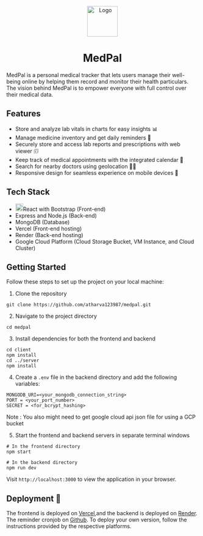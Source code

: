 <!-- PROJECT LOGO -->
<br />
<div align="center">
  <a href="https://med-pal.vercel.app">
    <img src="https://ik.imagekit.io/spursy/MedPal/apple-touch-icon.png?updatedAt=1681674938894" alt="Logo" width="80" height="80">
  </a>
  <h1 align="center">MedPal</h3>
</div>



MedPal is a personal medical tracker that lets users manage their well-being online by helping them record and monitor their health particulars. The vision behind MedPal is to empower everyone with full control over their medical data.

## Features

- Store and analyze lab vitals in charts for easy insights 📊
- Manage medicine inventory and get daily reminders 💊
- Securely store and access lab reports and prescriptions with web viewer 🗊
- Keep track of medical appointments with the integrated calendar 📅
- Search for nearby doctors using geolocation 👨‍⚕️
- Responsive design for seamless experience on mobile devices 📱

## Tech Stack

- <img height="20" src="https://user-images.githubusercontent.com/25181517/183897015-94a058a6-b86e-4e42-a37f-bf92061753e5.png" alt="React" title="React" />React with Bootstrap (Front-end)
- Express and Node.js (Back-end)
- MongoDB (Database)
- Vercel (Front-end hosting)
- Render (Back-end hosting)
- Google Cloud Platform (Cloud Storage Bucket, VM Instance, and Cloud Cluster)

## Getting Started

Follow these steps to set up the project on your local machine:

1. Clone the repository

```
git clone https://github.com/atharva123987/medpal.git
```

2. Navigate to the project directory

```
cd medpal
```

3. Install dependencies for both the frontend and backend

```
cd client
npm install
cd ../server
npm install
```

4. Create a `.env` file in the backend directory and add the following variables:

```
MONGODB_URI=<your_mongodb_connection_string>
PORT = <your_port_number>
SECRET = <for_bcrypt_hashing>
```

Note : You also might need to get google cloud api json file for using a GCP bucket

5. Start the frontend and backend servers in separate terminal windows

```
# In the frontend directory
npm start

# In the backend directory
npm run dev
```

Visit `http://localhost:3000` to view the application in your browser.

## Deployment 🔗

The frontend is deployed on [Vercel](https://vercel.com/),and the backend is deployed on [Render](https://medpal-backend.onrender.com/api). The reminder cronjob on [Github](https://github.com/spursycoder/Medpal-remainder-script). To deploy your own version, follow the instructions provided by the respective platforms.






